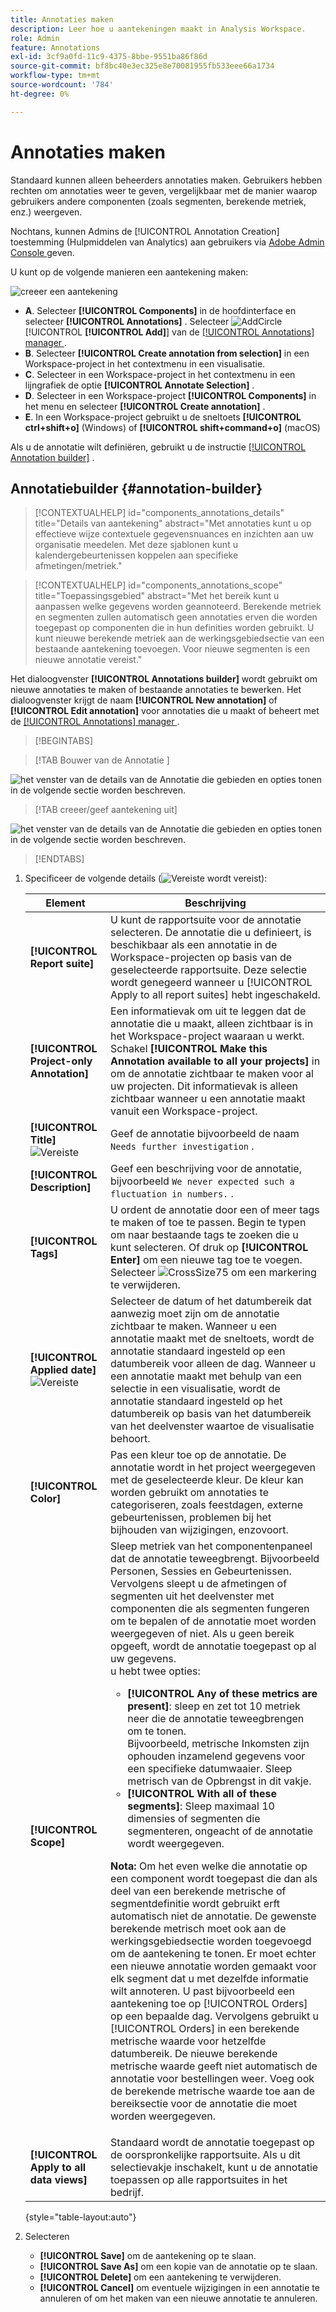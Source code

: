 ```yaml
---
title: Annotaties maken
description: Leer hoe u aantekeningen maakt in Analysis Workspace.
role: Admin
feature: Annotations
exl-id: 3cf9a0fd-11c9-4375-8bbe-9551ba86f86d
source-git-commit: bf8bc40e3ec325e8e70081955fb533eee66a1734
workflow-type: tm+mt
source-wordcount: '784'
ht-degree: 0%

---
```


# Annotaties maken

Standaard kunnen alleen beheerders annotaties maken. Gebruikers hebben rechten om annotaties weer te geven, vergelijkbaar met de manier waarop gebruikers andere componenten (zoals segmenten, berekende metriek, enz.) weergeven.


Nochtans, kunnen Admins de [!UICONTROL Annotation Creation] toestemming (Hulpmiddelen van Analytics) aan gebruikers via [ Adobe Admin Console ](https://experienceleague.adobe.com/docs/analytics/admin/admin-console/permissions/analytics-tools.html) geven.

U kunt op de volgende manieren een aantekening maken:

![ creeer een aantekening ](assets/create-annotation.png)

* **A**. Selecteer **[!UICONTROL Components]** in de hoofdinterface en selecteer **[!UICONTROL Annotations]** . Selecteer ![ AddCircle ](/help/assets/icons/AddCircle.svg) [!UICONTROL **[!UICONTROL Add]**] van de [[!UICONTROL Annotations] manager ](/help/analyze/analysis-workspace/components/annotations/manage-annotations.md).
* **B**. Selecteer **[!UICONTROL Create annotation from selection]** in een Workspace-project in het contextmenu in een visualisatie.
* **C**. Selecteer in een Workspace-project in het contextmenu in een lijngrafiek de optie **[!UICONTROL Annotate Selection]** .
* **D**. Selecteer in een Workspace-project **[!UICONTROL Components]** in het menu en selecteer **[!UICONTROL Create annotation]** .
* **E**.  In een Workspace-project gebruikt u de sneltoets **[!UICONTROL ctrl+shift+o]** (Windows) of **[!UICONTROL shift+command+o]** (macOS)

Als u de annotatie wilt definiëren, gebruikt u de instructie [[!UICONTROL Annotation builder]](#annotation-builder) .



## Annotatiebuilder {#annotation-builder}

>[!CONTEXTUALHELP]
>id="components_annotations_details"
>title="Details van aantekening"
>abstract="Met annotaties kunt u op effectieve wijze contextuele gegevensnuances en inzichten aan uw organisatie meedelen. Met deze sjablonen kunt u kalendergebeurtenissen koppelen aan specifieke afmetingen/metriek."

>[!CONTEXTUALHELP]
>id="components_annotations_scope"
>title="Toepassingsgebied"
>abstract="Met het bereik kunt u aanpassen welke gegevens worden geannoteerd. Berekende metriek en segmenten zullen automatisch geen annotaties erven die worden toegepast op componenten die in hun definities worden gebruikt. U kunt nieuwe berekende metriek aan de werkingsgebiedsectie van een bestaande aantekening toevoegen. Voor nieuwe segmenten is een nieuwe annotatie vereist."



Het dialoogvenster **[!UICONTROL Annotations builder]** wordt gebruikt om nieuwe annotaties te maken of bestaande annotaties te bewerken. Het dialoogvenster krijgt de naam **[!UICONTROL New annotation]** of **[!UICONTROL Edit annotation]** voor annotaties die u maakt of beheert met de [[!UICONTROL Annotations] manager ](/help/analyze/analysis-workspace/components/annotations/manage-annotations.md) .


>[!BEGINTABS]

>[!TAB  Bouwer van de Annotatie ]

![ het venster van de details van de Annotatie die gebieden en opties tonen in de volgende sectie worden beschreven.](assets/annotation-builder.png)

>[!TAB creeer/geef aantekening  uit]

![ het venster van de details van de Annotatie die gebieden en opties tonen in de volgende sectie worden beschreven.](assets/create-edit-annotation.png)

>[!ENDTABS]

1. Specificeer de volgende details (![ Vereiste ](/help/assets/icons/Required.svg) wordt vereist):

   | Element | Beschrijving |
   | --- | --- |
   | **[!UICONTROL Report suite]** | U kunt de rapportsuite voor de annotatie selecteren. De annotatie die u definieert, is beschikbaar als een annotatie in de Workspace-projecten op basis van de geselecteerde rapportsuite. Deze selectie wordt genegeerd wanneer u [!UICONTROL Apply to all report suites] hebt ingeschakeld. |
   | **[!UICONTROL Project-only Annotation]** | Een informatievak om uit te leggen dat de annotatie die u maakt, alleen zichtbaar is in het Workspace-project waaraan u werkt. Schakel **[!UICONTROL Make this Annotation available to all your projects]** in om de annotatie zichtbaar te maken voor al uw projecten. Dit informatievak is alleen zichtbaar wanneer u een annotatie maakt vanuit een Workspace-project. |
   | **[!UICONTROL Title]** ![ Vereiste ](/help/assets/icons/Required.svg) | Geef de annotatie bijvoorbeeld de naam `Needs further investigation` . |
   | **[!UICONTROL Description]** | Geef een beschrijving voor de annotatie, bijvoorbeeld `We never expected such a fluctuation in numbers.` . |
   | **[!UICONTROL Tags]** | U ordent de annotatie door een of meer tags te maken of toe te passen. Begin te typen om naar bestaande tags te zoeken die u kunt selecteren. Of druk op **[!UICONTROL Enter]** om een nieuwe tag toe te voegen. Selecteer ![ CrossSize75 ](/help/assets/icons/CrossSize75.svg) om een markering te verwijderen. |
   | **[!UICONTROL Applied date]** ![ Vereiste ](/help/assets/icons/Required.svg) | Selecteer de datum of het datumbereik dat aanwezig moet zijn om de annotatie zichtbaar te maken. Wanneer u een annotatie maakt met de sneltoets, wordt de annotatie standaard ingesteld op een datumbereik voor alleen de dag. Wanneer u een annotatie maakt met behulp van een selectie in een visualisatie, wordt de annotatie standaard ingesteld op het datumbereik op basis van het datumbereik van het deelvenster waartoe de visualisatie behoort. |
   | **[!UICONTROL Color]** | Pas een kleur toe op de annotatie. De annotatie wordt in het project weergegeven met de geselecteerde kleur. De kleur kan worden gebruikt om annotaties te categoriseren, zoals feestdagen, externe gebeurtenissen, problemen bij het bijhouden van wijzigingen, enzovoort. |
   | **[!UICONTROL Scope]** | Sleep metriek van het componentenpaneel dat de annotatie teweegbrengt. Bijvoorbeeld Personen, Sessies en Gebeurtenissen. Vervolgens sleept u de afmetingen of segmenten uit het deelvenster met componenten die als segmenten fungeren om te bepalen of de annotatie moet worden weergegeven of niet. Als u geen bereik opgeeft, wordt de annotatie toegepast op al uw gegevens. <br/> u hebt twee opties:<ul><li>**[!UICONTROL Any of these metrics are present]**: sleep en zet tot 10 metriek neer die de annotatie teweegbrengen om te tonen.<br/> Bijvoorbeeld, metrische Inkomsten zijn ophouden inzamelend gegevens voor een specifieke datumwaaier. Sleep metrisch van de Opbrengst in dit vakje.</li><li>**[!UICONTROL With all of these segments]**: Sleep maximaal 10 dimensies of segmenten die segmenteren, ongeacht of de annotatie wordt weergegeven.</li></ul><p><p>**Nota:** Om het even welke die annotatie op een component wordt toegepast die dan als deel van een berekende metrische of segmentdefinitie wordt gebruikt erft automatisch niet de annotatie. De gewenste berekende metrisch moet ook aan de werkingsgebiedsectie worden toegevoegd om de aantekening te tonen. Er moet echter een nieuwe annotatie worden gemaakt voor elk segment dat u met dezelfde informatie wilt annoteren. U past bijvoorbeeld een aantekening toe op [!UICONTROL Orders] op een bepaalde dag. Vervolgens gebruikt u [!UICONTROL Orders] in een berekende metrische waarde voor hetzelfde datumbereik. De nieuwe berekende metrische waarde geeft niet automatisch de annotatie voor bestellingen weer. Voeg ook de berekende metrische waarde toe aan de bereiksectie voor de annotatie die moet worden weergegeven. |
   | **[!UICONTROL Apply to all data views]** | Standaard wordt de annotatie toegepast op de oorspronkelijke rapportsuite. Als u dit selectievakje inschakelt, kunt u de annotatie toepassen op alle rapportsuites in het bedrijf. |

   {style="table-layout:auto"}

1. Selecteren
   * **[!UICONTROL Save]** om de aantekening op te slaan.
   * **[!UICONTROL Save As]** om een kopie van de annotatie op te slaan.
   * **[!UICONTROL Delete]** om een aantekening te verwijderen.
   * **[!UICONTROL Cancel]** om eventuele wijzigingen in een annotatie te annuleren of om het maken van een nieuwe annotatie te annuleren.
